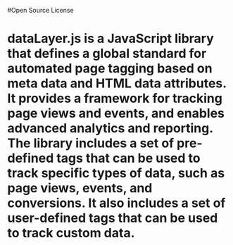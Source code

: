 #Open Source License

# dataLayer.js is a JavaScript library that defines a global standard for automated page tagging based on meta data and HTML data attributes. It provides a framework for tracking page views and events, and enables advanced analytics and reporting. The library includes a set of pre-defined tags that can be used to track specific types of data, such as page views, events, and conversions. It also includes a set of user-defined tags that can be used to track custom data.
